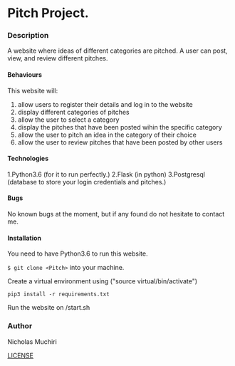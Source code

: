 # Pitch Project.

### Description
A website where ideas of different categories are pitched. A user can post, view, and review different pitches. 

#### Behaviours
This website will:
1. allow users to register their details and log in to the website 
2. display different categories of pitches
3. allow the user to select a category
4. display the pitches that have been posted wihin the specific category
5. allow the user to pitch an idea in the category of their choice
6. allow the user to review pitches that have been posted by other users

#### Technologies
1.Python3.6 (for it to run perfectly.)
2.Flask (in python)
3.Postgresql (database to store your login credentials and pitches.)

#### Bugs
No known bugs at the moment, but if any found do not hesitate to contact me.


#### Installation
You need to have Python3.6 to run this website.

 `$ git clone <Pitch>` into your machine.
 
 Create a virtual environment using ("source virtual/bin/activate")
 
 `pip3 install -r requirements.txt`

Run the website on /start.sh

### Author
Nicholas Muchiri

[LICENSE](License)